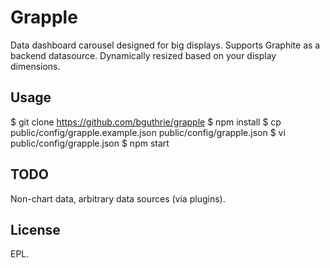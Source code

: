 # Grapple

Data dashboard carousel designed for big displays. Supports Graphite as a backend datasource.
Dynamically resized based on your display dimensions.

## Usage

  $ git clone https://github.com/bguthrie/grapple
  $ npm install
  $ cp public/config/grapple.example.json public/config/grapple.json
  $ vi public/config/grapple.json
  $ npm start

## TODO

Non-chart data, arbitrary data sources (via plugins).

## License

EPL.